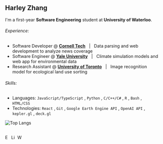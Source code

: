 ## Harley Zhang

I'm a first-year **Software Engineering** student at **University of Waterloo**.
<br/>

###### *Experience:*

- Software Developer @ **[Cornell Tech](https://s.tech.cornell.edu/)** &nbsp; | &nbsp; Data parsing and web development to analyze news coverage
- Software Engineer @ **[Yale University](https://www.researchgate.net/lab/William-K-Lauenroth-Lab)** &nbsp; | &nbsp; Climate simulation models and web app for environmental data
- Research Assistant @ **[University of Toronto](https://cubes-labs.com/)** &nbsp; | &nbsp; Image recognition model for ecological land use sorting

###### *Skills:*

- Languages: `JavaScript/TypeScript` , `Python` , `C/C++/C#` , `R` , `Bash` , `HTML/CSS`
- Technologies: `React` , `Git` , `Google Earth Engine API` , `OpenAI API` , `kepler.gl` , `deck.gl`

![Top Langs](https://github-readme-stats.vercel.app/api/top-langs/?username=harley-zhang&layout=compact&theme=github_dark_dimmed)

<br/>

<a href="mailto:harley.zhang@uwaterloo.ca" target="_blank">
  <img align="left" alt="Email" width="17px" src="https://img.icons8.com/?size=100&id=86875&format=png&color=ffffff" />
</a>
<a href="https://www.linkedin.com/in/harley-zhang">
  <img align="left" alt="LinkedIn" width="17px" src="https://img.icons8.com/?size=100&id=8808&format=png&color=ffffff" />
</a>
<a href="https://harleyzhang.info/" target="_blank">
  <img align="left" alt="Website" width="16px" src="https://img.icons8.com/ios/50/FFFFFF/globe--v1.png" />
</a>
<!--
<a href="https://x.com/HarleyZhang06" target="_blank">
  <img align="left" alt="X" width="16px" src="https://img.icons8.com/?size=100&id=fJp7hepMryiw&format=png&color=ffffff" />
</a>
<a href="https://www.youtube.com/@harleyzhang3092" target="_blank">
  <img align="left" alt="YouTube" width="18px" src="https://img.icons8.com/?size=100&id=37326&format=png&color=ffffff" />
</a>
-->
